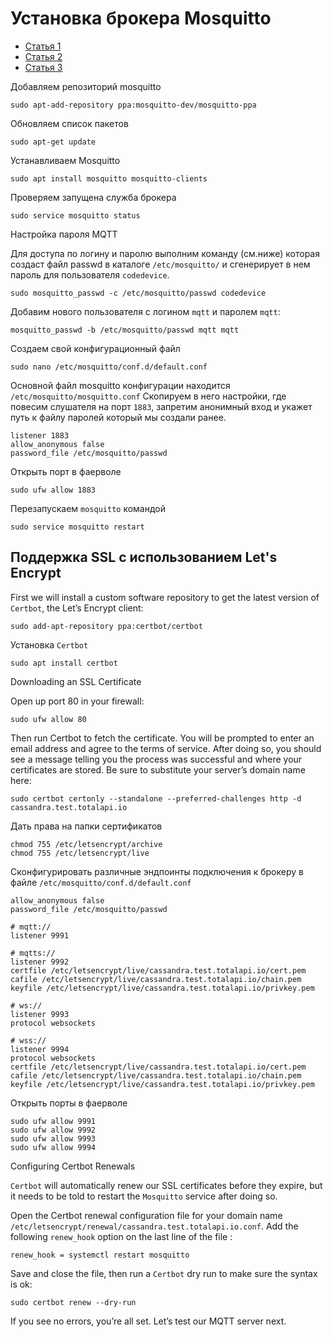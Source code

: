Установка брокера Mosquitto
===========================
- [Статья 1](https://codedevice.ru/posts/ubuntu-mosquitto-install)
- [Статья 2](https://dzen.ru/a/YEiOMAECa0UEAXeH)
- [Статья 3](https://www.digitalocean.com/community/tutorials/how-to-install-and-secure-the-mosquitto-mqtt-messaging-broker-on-ubuntu-18-04-quickstart)

Добавляем репозиторий mosquitto

	sudo apt-add-repository ppa:mosquitto-dev/mosquitto-ppa

Обновляем список пакетов

	sudo apt-get update

Устанавливаем Mosquitto

	sudo apt install mosquitto mosquitto-clients

Проверяем запущена служба брокера

	sudo service mosquitto status

Настройка пароля MQTT

Для доступа по логину и паролю выполним команду (см.ниже) которая создаст файл passwd в каталоге 
`/etc/mosquitto/` и сгенерирует в нем пароль для пользователя `codedevice`.

	sudo mosquitto_passwd -c /etc/mosquitto/passwd codedevice

Добавим нового пользователя с логином `mqtt` и паролем `mqtt`:

    mosquitto_passwd -b /etc/mosquitto/passwd mqtt mqtt

Создаем свой конфигурационный файл

	sudo nano /etc/mosquitto/conf.d/default.conf

Основной файл mosquitto конфигурации находится `/etc/mosquitto/mosquitto.conf`
Скопируем в него настройки, где повесим слушателя на порт `1883`, запретим анонимный вход 
и укажет путь к файлу паролей который мы создали ранее.

	listener 1883
	allow_anonymous false
	password_file /etc/mosquitto/passwd

Открыть порт в фаерволе

    sudo ufw allow 1883

Перезапускаем `mosquitto` командой

	sudo service mosquitto restart


Поддержка SSL c использованием Let's Encrypt
--------------------------------------------

First we will install a custom software repository to get the latest version of `Certbot`, the Let’s Encrypt client:

    sudo add-apt-repository ppa:certbot/certbot

Установка `Certbot`

    sudo apt install certbot

Downloading an SSL Certificate

Open up port 80 in your firewall:

    sudo ufw allow 80

Then run Certbot to fetch the certificate.
You will be prompted to enter an email address and agree to the terms of service. 
After doing so, you should see a message telling you the process was successful and where your certificates are stored.
Be sure to substitute your server’s domain name here:

    sudo certbot certonly --standalone --preferred-challenges http -d cassandra.test.totalapi.io

Дать права на папки сертификатов

    chmod 755 /etc/letsencrypt/archive
    chmod 755 /etc/letsencrypt/live

Сконфигурировать различные эндпоинты подключения к брокеру в файле `/etc/mosquitto/conf.d/default.conf`

    allow_anonymous false
    password_file /etc/mosquitto/passwd

    # mqtt://
    listener 9991

    # mqtts://
    listener 9992
    certfile /etc/letsencrypt/live/cassandra.test.totalapi.io/cert.pem
    cafile /etc/letsencrypt/live/cassandra.test.totalapi.io/chain.pem
    keyfile /etc/letsencrypt/live/cassandra.test.totalapi.io/privkey.pem

    # ws://
    listener 9993
    protocol websockets

    # wss://
    listener 9994
    protocol websockets
    certfile /etc/letsencrypt/live/cassandra.test.totalapi.io/cert.pem
    cafile /etc/letsencrypt/live/cassandra.test.totalapi.io/chain.pem
    keyfile /etc/letsencrypt/live/cassandra.test.totalapi.io/privkey.pem

Открыть порты в фаерволе

    sudo ufw allow 9991
    sudo ufw allow 9992
    sudo ufw allow 9993
    sudo ufw allow 9994
	
	
Configuring Certbot Renewals

`Certbot` will automatically renew our SSL certificates before they expire, but it needs to be told 
to restart the `Mosquitto` service after doing so.

Open the Certbot renewal configuration file for your domain name `/etc/letsencrypt/renewal/cassandra.test.totalapi.io.conf`.
Add the following `renew_hook` option on the last line of the file :
	
	renew_hook = systemctl restart mosquitto

Save and close the file, then run a `Certbot` dry run to make sure the syntax is ok:

	sudo certbot renew --dry-run

If you see no errors, you’re all set. Let’s test our MQTT server next.	
